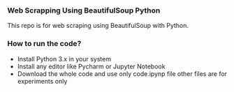 ### Web Scrapping Using BeautifulSoup Python

This repo is for web scraping using BeautifulSoup with Python. 

### How to run the code?
- Install Python 3.x in your system 
- Install any editor like Pycharm or Jupyter Notebook
- Download the whole code and use only code.ipynp file other files are for experiments only 
